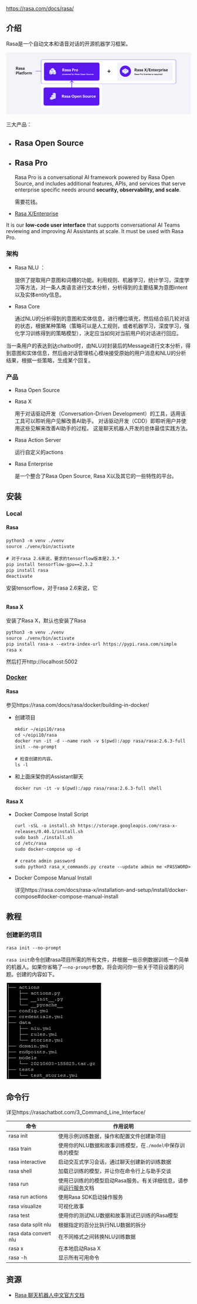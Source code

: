 https://rasa.com/docs/rasa/

## 介绍

Rasa是一个自动文本和语音对话的开源机器学习框架。

![image](images/introduction.png)

三大产品：

- ## Rasa Open Source

- ## Rasa Pro

  Rasa Pro is a conversational AI framework powered by Rasa Open Source, and includes additional features, APIs, and services that serve enterprise specific needs around **security, observability, and scale**.

  需要花钱。

-  [Rasa X/Enterprise](https://rasa.com/docs/rasa-enterprise)

  It is our **low-code user interface** that supports conversational AI Teams reviewing and improving AI Assistants at scale. It must be used with Rasa Pro. 

### 架构

- Rasa NLU ：

  提供了提取用户意图和词槽的功能。利用规则、机器学习，统计学习，深度学习等方法，对一条人类语言进行文本分析，分析得到的主要结果为意图intent以及实体entity信息。

- Rasa Core

  通过NLU的分析得到的意图和实体信息，进行槽位填充，然后结合前几轮对话的状态，根据某种策略（策略可以是人工规则，或者机器学习，深度学习，强化学习训练得到的策略模型），决定应当如何对当前用户的对话进行回应。

当一条用户的表达到达chatbot时，由NLU对封装后的Message进行文本分析，得到意图和实体信息，然后由对话管理核心模块接受原始的用户消息和NLU的分析结果，根据一些策略，生成某个回复。

### 产品

- Rasa Open Source

- Rasa X

  用于对话驱动开发（Conversation-Driven Development）的工具，适用该工具可以聆听用户见解改善AI助手。 对话驱动开发（CDD）即聆听用户并使用这些见解来改善AI助手的过程。 这是聊天机器人开发的总体最佳实践方法。

- Rasa Action Server

  运行自定义的actions

- Rasa Enterprise

  是一个整合了Rasa Open Source, Rasa X以及其它的一些特性的平台。

## 安装

### Local

#### Rasa

~~~shell
python3 -m venv ./venv
source ./venv/bin/activate

# 对于rasa 2.6来说，要求的tensorflow版本是2.3.*
pip install tensorflow-gpu==2.3.2  
pip install rasa
deactivate 
~~~

安装tensorflow，对于rasa 2.6来说，它

~~~shell

~~~

#### Rasa X

安装了Rasa X，默认也安装了Rasa

~~~shell
python3 -m venv ./venv
source ./venv/bin/activate
pip install rasa-x --extra-index-url https://pypi.rasa.com/simple
rasa x   
~~~

然后打开http://localhost:5002

### [Docker](https://rasa.com/docs/rasa-x/installation-and-setup/install/docker-compose)

#### Rasa

参见https://rasa.com/docs/rasa/docker/building-in-docker/

- 创建项目

  ~~~shell
  mkdir ~/eipi10/rasa
  cd ~/eipi10/rasa
  docker run -it -d --name rash -v $(pwd):/app rasa/rasa:2.6.3-full init --no-prompt
  
  # 检查创建的内容。
  ls -l
  ~~~

- 和上面床架你的Assistant聊天

  ~~~shell
  docker run -it -v $(pwd):/app rasa/rasa:2.6.3-full shell 
  ~~~

  



#### Rasa X

- Docker Compose Install Script

  ~~~shell
  curl -sSL -o install.sh https://storage.googleapis.com/rasa-x-releases/0.40.1/install.sh
  sudo bash ./install.sh
  cd /etc/rasa
  sudo docker-compose up -d
  
  # create admin password
  sudo python3 rasa_x_commands.py create --update admin me <PASSWORD>
  ~~~

- Docker Compose Manual Install

  详见https://rasa.com/docs/rasa-x/installation-and-setup/install/docker-compose#docker-compose-manual-install



## 教程

### 创建新的项目

~~~shell
rasa init --no-prompt
~~~

`rasa init`命令创建rasa项目所需的所有文件，并根据一些示例数据训练一个简单的机器人。如果你省略了`——no-prompt`参数，将会询问你一些关于项目设置的问题。创建的内容如下。

![image-20210603160301579](images/image-20210603160301579.png)

## 命令行

详见https://rasachatbot.com/3_Command_Line_Interface/

| 命令                  | 作用说明                                                     |
| --------------------- | ------------------------------------------------------------ |
| rasa init             | 使用示例训练数据，操作和配置文件创建新项目                   |
| rasa train            | 使用你的NLU数据和故事训练模型，在`./model`中保存训练的模型   |
| rasa interactive      | 启动交互式学习会话，通过聊天创建新的训练数据                 |
| rasa shell            | 加载已训练的模型，并让你在命令行上与助手交谈                 |
| rasa run              | 使用已训练的的模型启动Rasa服务。有关详细信息，请参阅[运行服务](https://rasachatbot.com/3_Command_Line_Interface/)文档 |
| rasa run actions      | 使用Rasa SDK启动操作服务                                     |
| rasa visualize        | 可视化故事                                                   |
| rasa test             | 使用你的测试NLU数据和故事测试已训练的Rasa模型                |
| rasa data split nlu   | 根据指定的百分比执行NLU数据的拆分                            |
| rasa data convert nlu | 在不同格式之间转换NLU训练数据                                |
| rasa x                | 在本地启动Rasa X                                             |
| rasa -h               | 显示所有可用命令                                             |



## 资源

- [Rasa 聊天机器人中文官方文档](https://rasachatbot.com/)